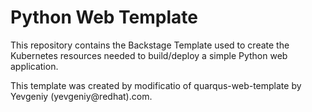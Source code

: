 # Python Web Template

This repository contains the Backstage Template used to create the Kubernetes resources needed to build/deploy a simple Python web application.

This template was created by modificatio of quarqus-web-template by Yevgeniy (yevgeniy@redhat).com. 
